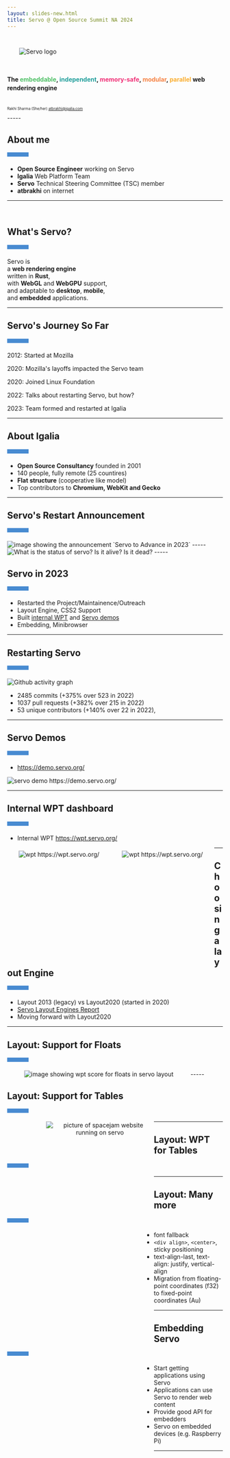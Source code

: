 ```yaml
---
layout: slides-new.html
title: Servo @ Open Source Summit NA 2024
---
```

<!-- .slide: class="cover" -->

<img src="/img/servo-color-negative-no-container-600.png" style="margin: 2em;" alt="Servo logo" />

<h4 style="line-height: 1.4">
  The
  <span style="color: #4fc066;">embeddable</span>,
  <span style="color: #209e9b;">independent</span>,
  <span style="color: #f03278;">memory-safe</span>,
  <span style="color: #f68243;">modular</span>,
  <span style="color: #faae30;">parallel</span>
  web rendering engine
  <br>
</h4>
<div style="font-size: 60%; margin-top: 4em;">

Rakhi Sharma (She/her) <atbrakhi@igalia.com>

</div>
-----
<!-- .slide: style="text-align: left;" -->

## About me

<div style="width: 50px; height: 10px; background: #488bd1; margin-bottom: 20px;"></div>

* **Open Source Engineer** working on Servo
* **Igalia** Web Platform Team
* **Servo** Technical Steering Committee (TSC) member
* **atbrakhi** on internet

-----
<!-- .slide: style="text-align: left;" -->

<br>

## What's Servo?

<div style="width: 50px; height: 10px; background: #488bd1; margin-bottom: 20px;"></div>

Servo is  
a **web rendering engine**  
written in **Rust**,  
with **WebGL** and **WebGPU** support,  
and adaptable to **desktop**, **mobile**,  
and **embedded** applications.

-----
<!-- .slide: style="text-align: left;" -->

## Servo's Journey So Far
<div style="width: 50px; height: 10px; background: #488bd1; margin-bottom: 20px;"></div>

2012: Started at Mozilla

2020: Mozilla's layoffs impacted the Servo team

2020: Joined Linux Foundation

2022: Talks about restarting Servo, but how?

2023: Team formed and restarted at Igalia

-----
<!-- .slide: style="text-align: left;" -->

## About Igalia

<div style="width: 50px; height: 10px; background: #488bd1; margin-bottom: 20px;"></div>

* **Open Source Consultancy** founded in 2001
* 140 people, fully remote (25 countires)
* **Flat structure** (cooperative like model)
* Top contributors to **Chromium, WebKit and Gecko**

-----
<!-- .slide: style="text-align: left;" -->

## Servo's Restart Announcement
<div style="width: 50px; height: 10px; background: #488bd1; margin-bottom: 20px;"></div>

<img src="/img/2024-04-16-OSS-NA-servo-announcement.png" alt="image showing the announcement `Servo to Advance in 2023`" />
-----
<img src="/img/2024-02-fosdem-servo.jpg" alt="What is the status of servo? Is it alive? Is it dead?" />
-----
<!-- .slide: style="text-align: left;" -->

## Servo in 2023

<div style="width: 50px; height: 10px; background: #488bd1; margin-bottom: 20px;"></div>

* Restarted the Project/Maintainence/Outreach
* Layout Engine, CSS2 Support
* Built [internal WPT](https://wpt.servo.org) and [Servo demos](https://demo.servo.org)
* Embedding, Minibrowser

-----
<!-- .slide: style="text-align: left;" -->

## Restarting Servo

<div style="width: 50px; height: 10px; background: #488bd1; margin-bottom: 20px;"></div>
<img src="/img/2024-04-16-OSS-NA-github-graph.png"alt="Github activity graph" />

* 2485 commits (+375% over 523 in 2022)
* 1037 pull requests (+382% over 215 in 2022)
* 53 unique contributors (+140% over 22 in 2022),

-----
<!-- .slide: style="text-align: left;" -->

## Servo Demos

<div style="width: 50px; height: 10px; background: #488bd1; margin-bottom: 20px;"></div>

* https://demo.servo.org/

<img src="/img/2024-04-16-OSS-NA-demo3.png" alt="servo demo https://demo.servo.org/" />

-----
<!-- .slide: style="text-align: left;" -->

## Internal WPT dashboard

<div style="width: 50px; height: 10px; background: #488bd1; margin-bottom: 20px;"></div>

 * Internal WPT https://wpt.servo.org/

<div style="float: left; width: 45%; margin: 1.5%; height: 250px; text-align: center;">
  <img src="/img/2024-04-16-OSS-NA-wpt2.png" alt="wpt https://wpt.servo.org/" />
</div>
<div style="float: left; width: 45%; margin: 1.5%; height: 250px; text-align: center;">
  <img src="/img/2024-04-16-OSS-NA-wpt1.png" alt="wpt https://wpt.servo.org/" />
</div>

-----
<!-- .slide: style="text-align: left;" -->

## Choosing a layout Engine

<div style="width: 50px; height: 10px; background: #488bd1; margin-bottom: 20px;"></div>

* Layout 2013 (legacy) vs Layout2020 (started in 2020)
* [Servo Layout Engines Report](https://github.com/servo/servo/wiki/Servo-Layout-Engines-Report)
* Moving forward with Layout2020

-----
<!-- .slide: style="text-align: left;" -->

## Layout: Support for Floats

<div style="width: 50px; height: 10px; background: #488bd1; margin-bottom: 20px;"></div>

<div style="float: left; width: 85%; text-align: center;">
  <img src="/img/2024-04-16-OSS-NA-floats-wpt.png" alt="image showing wpt score for floats in servo layout" />
</div>
-----
<!-- .slide: style="text-align: left;" -->

## Layout: Support for Tables

<div style="width: 50px; height: 10px; background: #488bd1; margin-bottom: 20px;"></div>
<div style="float: left; width: 15%; height:40%; margin: 1.5%; text-align: center;">
<!-- Enabled by default -->
</div>
<div style="float: left; width: 50%; height:50%; margin-bottom: 1%; text-align: center;">
  <img src="/img/2024-04-16-OSS-NA-spacejam.png"  alt="picture of spacejam website running on servo" />
</div>

-----
<!-- .slide: style="text-align: left;" -->

## Layout: WPT for Tables

<div style="width: 50px; height: 10px; background: #488bd1; margin-bottom: 20px;"></div>

<div style="float: left; width: 85%; text-align: center;">
  <img src="/img/2024-04-16-OSS-NA-table-wpt.png" alt="image showing wpt score for tables in servo layout" />
</div>

-----
<!-- .slide: style="text-align: left;" -->

## Layout: Many more

<div style="width: 50px; height: 10px; background: #488bd1; margin-bottom: 20px;"></div>

* font fallback
* `<div align>`, `<center>`, sticky positioning
* text-align-last, text-align: justify, vertical-align
* Migration from floating-point coordinates (f32) to fixed-point coordinates (Au)

-----
<!-- .slide: style="text-align: left;" -->

## Embedding Servo

<div style="width: 50px; height: 10px; background: #488bd1; margin-bottom: 20px;"></div>

* Start getting applications using Servo
* Applications can use Servo to render web content
* Provide good API for embedders
* Servo on embedded devices (e.g. Raspberry Pi)

-----
<img src="/img/2024-02-fosdem-servo-embedding.jpg" alt="Can we embed servo?" />

-----
<!-- .slide: style="text-align: left;" -->

## Minibrowser

<div style="width: 50px; height: 10px; background: #488bd1; margin-bottom: 20px;"></div>

<img src="/img/2024-02-fosdem-minibrowser.png" alt="image showing Servo minibrowser" />
-----
<!-- .slide: style="text-align: left;" -->

## No-Minibrowser
<div style="width: 50px; height: 10px; background: #488bd1; margin-bottom: 20px;"></div>
Run servo with --no-minibrowser

<img src="/img/2024-04-16-OSS-NA-no-minibrowser.png" style="width:60%; text-align:center;" alt="image showing Servo running without minibrowser" />


-----
<!-- .slide: style="text-align: left;" -->

## Collaboration with Tauri

<div style="width: 50px; height: 10px; background: #488bd1; margin-bottom: 20px;"></div>

Thank you NLnet for sponsoring this collboration

<figure class=_fig id=_wry_demo_fig>
<iframe src="/img/blog/embedding-2024-01/demo-with-decorations-too.html" id=_wry_demo></iframe>
</figure>

-----

<!-- .slide: style="text-align: left;" -->

## Dioxus (Stylo-Blitz)
<div style="width: 50px; height: 10px; background: #488bd1; margin-bottom: 20px;"></div>

Use Stylo for CSS styles and selectors matching

<img src="/img/2024-02-fosdem-dioxus.png" alt="image showing stylo-dioxus experiment"/>

-----

<!-- .slide: style="text-align: left;" -->

## KDAB QT

<div style="width: 50px; height: 10px; background: #488bd1; margin-bottom: 20px;"></div>

<div style="float: left; width: 40%;">

  * Servo inside Qt, using KDAB's CXX-Qt library as bridge

  * CXX-Qt is a safe interop between Rust and Qt

</div>
<div style="float: right; width: 55%; margin-top: 3%;">
 <img src="/img/2024-04-16-OSS-NA-KDAB.png" alt="image showing Servo running using KDAB QT" />
</div>


-----
<!-- .slide: style="text-align: left;" -->

## Servo on Android

<div style="width: 50px; height: 10px; background: #488bd1; margin-bottom: 20px;"></div>


<div style="float: left; width: 45%; margin: 1.5%; height: 250px; text-align: center;">

  * Preliminary Android build support

  * Servo running in Android emulators

  * Support for x86_64 images

</div>
<div style="float: left; width: 45%; margin-left: 1.5%; height: 550px; text-align: center;">
 <img src="/img/2024-04-16-OSS-NA-android.jpeg" alt="image showing servo running on Android" />
</div>

-----
<!-- .slide: style="text-align: left;" -->

## Servo and Outreachy

<div style="width: 50px; height: 10px; background: #488bd1; margin-bottom: 20px;"></div>

* Servo participated in Outreachy this year
* Outreachy is a 3 month paid remote internship program
* Many new contributors during contribution phase
* Helping improve code health, layout and docs

-----
<!-- .slide: style="text-align: left;" -->

## Future Roadmap

<div style="width: 50px; height: 10px; background: #488bd1; margin-bottom: 20px;"></div>

<img src="/img/2024-04-16-OSS-NA-2024-roadmap.png" alt="Servo’s roadmap for 2024" />

-----
<!-- .slide: style="text-align: left;" -->

## Support Servo

<div style="width: 50px; height: 10px; background: #488bd1; margin-bottom: 20px;"></div>

https://opencollective.com/servo
https://github.com/sponsors/servo

<div style="float: left; width: 45%; margin:1.5%;">
 <img src="/img/sponsor-on-open-collective.png" alt="Sponsor Servo on Open Collective" />
</div>
<div style="float: left; width: 45%; margin-top:4.5%; text-align:center;">
 <img src="/img/sponsor-on-github.png" alt="Sponsor Servo on github" />
</div>

-----

<!-- .slide: class="last" -->

## Thanks
<div style="font-size: 60%; margin-bottom: 4em;">

Rakhi Sharma (She/her) <atbrakhi@igalia.com>

</div>

<style>
    /* guaranteed minimum width for first paragraph after a float */
    .
_floatmin {
        display: block;
        width: 13em;
        overflow: hidden;
    }
    ._none {
        display: none;
    }
    ._fig:not(#specificity) {
        width: 33em;
        max-width: 100%;
        margin: 1em auto;
    }
    ._fig > ._flex {
        display: flex;
    }
    ._fig._min {
        width: min-content;
    }
    ._fig table {
        text-align: initial;
    }
    ._fig figcaption._notes {
        text-align: left;
        width: max-content;
        max-width: 100%;
    }
    ._figl:not(#specificity),
    ._figr:not(#specificity) {
        margin: 0 1em 1em;
    }
    ._figl {
        float: left;
    }
    ._figr {
        float: right;
    }
    ._figl > iframe,
    ._figr > iframe,
    ._figl > a > img,
    ._figr > a > img {
        width: 17em;
        max-width: max-content;
    }
    ._figl._default > iframe,
    ._figr._default > iframe,
    ._figl._default > a > img,
    ._figr._default > a > img {
        width: auto;
        max-width: 100%;
    }
    ._runin {
        margin-bottom: 1em;
    }
    ._runin > p,
    ._runin > h2 {
        display: inline;
    }
    ._correction {
        max-width: 33em;
        margin: 1em auto;
        border-bottom: 1px solid;
        padding-bottom: 1em;
    }
    #_wry_demo_fig:not(#specificity) {
        width: 100%;
    }
    #_wry_demo {
        margin: 0 auto;
        display: block;
        height: min(calc(100vh - 9em), 400px);
        width: 100%;
    }
</style>
